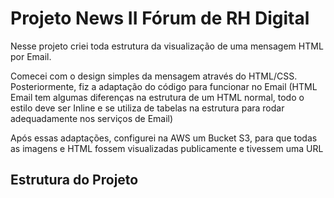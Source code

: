 # Projeto News II Fórum de RH Digital

Nesse projeto criei toda estrutura da visualização de uma mensagem HTML por Email.

Comecei com o design simples da mensagem através do HTML/CSS. Posteriormente, fiz a adaptação do código para funcionar no Email (HTML Email tem algumas diferenças na estrutura de um HTML normal, todo o estilo deve ser Inline e se utiliza de tabelas na estrutura para rodar adequadamente nos serviços de Email)

Após essas adaptações, configurei na AWS um Bucket S3, para que todas as imagens e HTML fossem visualizadas publicamente e tivessem uma URL

## Estrutura do Projeto

